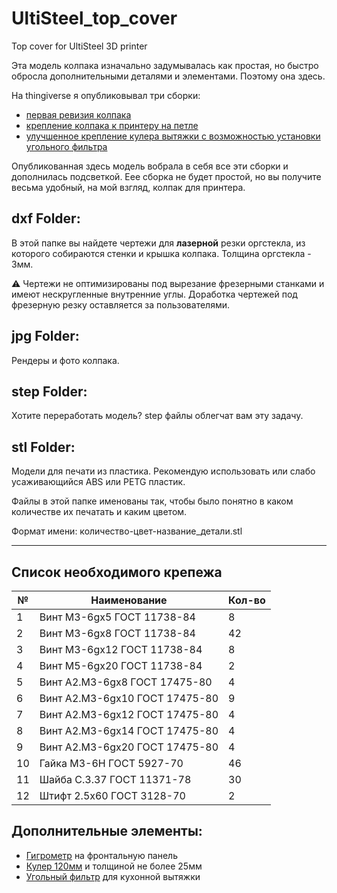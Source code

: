# UltiSteel_top_cover
Top cover for UltiSteel 3D printer

Эта модель колпака изначально задумывалась как простая, но быстро обросла дополнительными деталями и элементами. Поэтому она здесь.

На thingiverse я опубликовывал три сборки:
* [первая ревизия колпака](https://www.thingiverse.com/thing:4565826)
* [крепление колпака к принтеру на петле](https://www.thingiverse.com/thing:4672444)
* [улучшенное крепление кулера вытяжки с возможностью установки угольного фильтра](https://www.thingiverse.com/thing:4717678)

Опубликованная здесь модель вобрала в себя все эти сборки и дополнилась подсветкой. Еее сборка не будет простой, но вы получите весьма удобный, на мой взгляд, колпак для принтера.

## **dxf Folder:**

В этой папке вы найдете чертежи для **лазерной** резки оргстекла, из которого собираются стенки и крышка колпака. Толщина оргстекла - 3мм.

:warning: Чертежи не оптимизированы под вырезание фрезерными станками и имеют нескругленные внутренние углы. Доработка чертежей под фрезерную резку оставляется за пользователями.​

## **jpg Folder:**

Рендеры и фото колпака.

## **step Folder:**

Хотите переработать модель? step файлы облегчат вам эту задачу.

## **stl Folder:**

Модели для печати из пластика. Рекомендую использовать или слабо усаживающийся ABS или PETG пластик. 

Файлы в этой папке именованы так, чтобы было понятно в каком количестве их печатать и каким цветом.

Формат имени: количество-цвет-название_детали.stl

------

## Список необходимого крепежа

| №    | Наименование                    | Кол-во |
| ---- | ------------------------------- | ------ |
| 1    | Винт  М3-6gx5 ГОСТ 11738-84     | 8      |
| 2    | Винт  М3-6gx8 ГОСТ 11738-84     | 42     |
| 3    | Винт  М3-6gx12 ГОСТ 11738-84    | 8      |
| 4    | Винт  М5-6gx20 ГОСТ 11738-84    | 2      |
| 5    | Винт  А2.М3-6gx8 ГОСТ 17475-80  | 4      |
| 6    | Винт  А2.М3-6gx10 ГОСТ 17475-80 | 9      |
| 7    | Винт  А2.М3-6gx12 ГОСТ 17475-80 | 4      |
| 8    | Винт  А2.М3-6gx14 ГОСТ 17475-80 | 4      |
| 9    | Винт  А2.М3-6gx20 ГОСТ 17475-80 | 4      |
| 10   | Гайка  М3-6H ГОСТ 5927-70       | 46     |
| 11   | Шайба  C.3.37 ГОСТ 11371-78     | 30     |
| 12   | Штифт  2.5x60 ГОСТ 3128-70      | 2      |

## Дополнительные элементы:

- [Гигрометр](https://aliexpress.ru/item/32936762466.html) на фронтальную панель
- [Кулер 120мм](https://market.yandex.ru/catalog--kulery-i-sistemy-okhlazhdeniia/55321/list?cpa=0&hid=818965&glfilter=17739101%3A17739105&glfilter=4876749%3A12109487&glfilter=4876767%3A12109503&onstock=1&local-offers-first=0) и толщиной не более 25мм
- [Угольный фильтр](https://leroymerlin.ru/product/filtr-dlya-vytyazhki-ecolux-ea-2-90004929/) для кухонной вытяжки